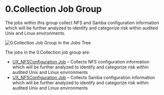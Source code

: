 # 0.Collection Job Group

The jobs within this group collect NFS and Samba configuration information which will be further
analyzed to identify and categorize risk within audited Unix and Linux environments.

![0.Collection Job Group in the Jobs Tree](/img/product_docs/accessanalyzer/12.0/solutions/exchange/databases/collection/collectionjobstree.webp)

The jobs in the 0.Collection job group are:

- [UX_NFSConfiguration Job](/docs/accessanalyzer/12.0/solutions/unix/sharing/collection/ux_nfsconfiguration.md) – Collects NFS configuration information which
  will be further analyzed to identify and categorize risk within audited Unix and Linux
  environments
- [UX_NFSConfiguration Job](/docs/accessanalyzer/12.0/solutions/unix/sharing/collection/ux_nfsconfiguration.md) – Collects Samba configuration information which
  will be further analyzed to identify and categorize risk within audited Unix and Linux
  environments

